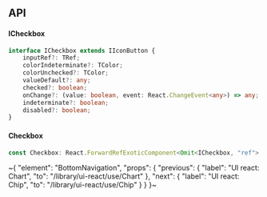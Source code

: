 

## API

#### ICheckbox

```ts
interface ICheckbox extends IIconButton {
    inputRef?: TRef;
    colorIndeterminate?: TColor;
    colorUnchecked?: TColor;
    valueDefault?: any;
    checked?: boolean;
    onChange?: (value: boolean, event: React.ChangeEvent<any>) => any;
    indeterminate?: boolean;
    disabled?: boolean;
}
```

#### Checkbox

```ts
const Checkbox: React.ForwardRefExoticComponent<Omit<ICheckbox, "ref"> & React.RefAttributes<unknown>>;
```


~{
  "element": "BottomNavigation",
  "props": {
    "previous": {
      "label": "UI react: Chart",
      "to": "/library/ui-react/use/Chart"
    },
    "next": {
      "label": "UI react: Chip",
      "to": "/library/ui-react/use/Chip"
    }
  }
}~
